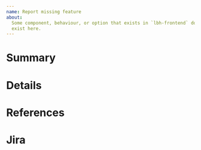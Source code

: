 ```yaml
---
name: Report missing feature
about:
  Some component, behaviour, or option that exists in `lbh-frontend` doesn't
  exist here.
---
```


<!--
  Please search existing issues to avoid creating duplicates.
  -->

<!--
  Please confirm that this feature is still missing on the `master` branch
  before reporting.
  -->

<!--
  Please restrict this issue to a single missing feature and include the
  component name in the title.

  For example:

  [SummaryList] Unable to add actions to rows
  -->

# Summary

<!--
  Please summarize what's missing in a few sentences.
  -->

# Details

<!--
  Please provide as much detail as possible. Include examples of how you'd
  like to use the missing feature.
  -->

# References

<!--
  Please link to the reference implementation in `lbh-frontend` or
  `govuk-frontend`. If this feature doesn't exist in either of those places,
  please "Request feature" instead.
  -->

# Jira

<!--
  Is this related to a ticket in Jira? If so, please link to it here. Otherwise,
  remove the section.
  -->
